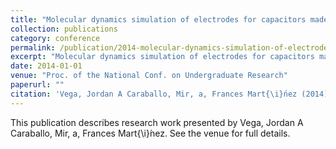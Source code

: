 ```yaml
---
title: "Molecular dynamics simulation of electrodes for capacitors made with nano-onions"
collection: publications
category: conference
permalink: /publication/2014-molecular-dynamics-simulation-of-electrodes-for-capacitors-made-with-nano-onions
excerpt: "Molecular dynamics simulation of electrodes for capacitors made with nano-onions by Vega, Jordan A Caraballo et al."
date: 2014-01-01
venue: "Proc. of the National Conf. on Undergraduate Research"
paperurl: ""
citation: 'Vega, Jordan A Caraballo, Mir, a, Frances Mart{\i}́nez (2014). "Molecular dynamics simulation of electrodes for capacitors made with nano-onions." <i>Proc. of the National Conf. on Undergraduate Research</i>.'
---
```


This publication describes research work presented by Vega, Jordan A Caraballo, Mir, a, Frances Mart{\i}́nez. See the venue for full details.
